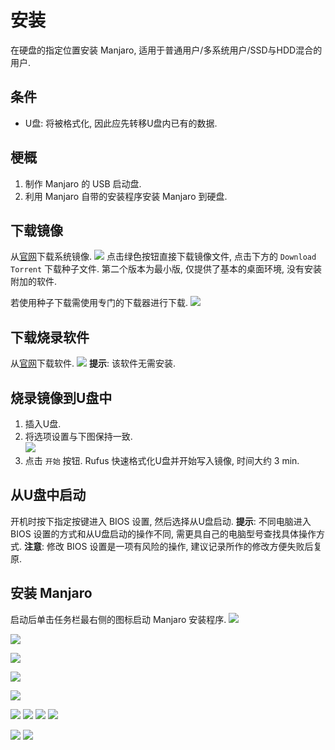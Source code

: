 # 安装

在硬盘的指定位置安装 Manjaro, 适用于普通用户/多系统用户/SSD与HDD混合的用户.

## 条件
- U盘: 将被格式化, 因此应先转移U盘内已有的数据.

## 梗概
1. 制作 Manjaro 的 USB 启动盘.
2. 利用 Manjaro 自带的安装程序安装 Manjaro 到硬盘.

## 下载镜像
从[官网](https://manjaro.org/downloads/official/gnome/)下载系统镜像.
![](assets/manjaro_official_gnome.png)
点击绿色按钮直接下载镜像文件, 点击下方的 `Download Torrent` 下载种子文件.
第二个版本为最小版, 仅提供了基本的桌面环境, 没有安装附加的软件.

若使用种子下载需使用专门的下载器进行下载.
![](assets/download_manjaro_iso.png)

## 下载烧录软件
从[官网](http://rufus.ie/zh/)下载软件.
![](assets/rufus_official_download.png)
**提示**: 该软件无需安装.

## 烧录镜像到U盘中
1. 插入U盘.
2. 将选项设置与下图保持一致.  
![](assets/rufus_usage.png)
3. 点击 `开始` 按钮.
Rufus 快速格式化U盘并开始写入镜像, 时间大约 3 min.

## 从U盘中启动
开机时按下指定按键进入 BIOS 设置, 然后选择从U盘启动.
**提示**: 不同电脑进入 BIOS 设置的方式和从U盘启动的操作不同, 需更具自己的电脑型号查找具体操作方式.
**注意**: 修改 BIOS 设置是一项有风险的操作, 建议记录所作的修改方便失败后复原.

## 安装 Manjaro
启动后单击任务栏最右侧的图标启动 Manjaro 安装程序.
![](assets/desktop.png)

![](assets/position.png)

![](assets/keyboard.png)

![](assets/disk.png)

![](assets/manual.png)

![](assets/efi.png)
![](assets/home.png)
![](assets/var.png)
![](assets/swap.png)

![](assets/install.png)
![](assets/finish.png)
